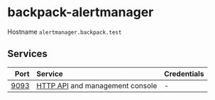 # backpack-alertmanager

Hostname `alertmanager.backpack.test`

## Services

| Port | Service | Credentials
| ---: | :------ | :----------
| [9093](http://alertmanager.backpack.test:9093) | [HTTP API](https://prometheus.io/docs/alerting/latest/management_api/) and management console | -

